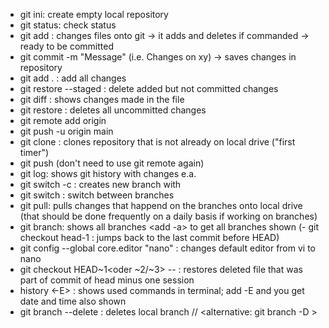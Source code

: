 - git ini: create empty local repository
- git status: check status
- git add <Filename>: changes files onto git -> it adds and deletes if commanded -> ready to be committed
- git commit -m "Message" (i.e. Changes on xy) -> saves changes in repository
- git add . : add all changes
- git restore --staged <filename>: delete added but not committed changes
- git diff <filename>: shows changes made in the file
- git restore <filename>: deletes all uncommitted changes
- git remote add origin <git repository ssh>
- git push -u origin main
- git clone <github repository ssh>: clones repository that is not already on local drive ("first timer")
- git push (don't need to use git remote again)
- git log: shows git history with changes e.a.
- git switch -c <branchname>: creates new branch with <branchname>
- git switch <branchName>: switch between branches
- git pull: pulls changes that happend on the branches onto local drive (that should be done frequently on a daily basis if working on branches)
- git branch: shows all branches <add -a> to get all branches shown
  (- git checkout head-1 : jumps back to the last commit before HEAD)
- git config --global core.editor "nano" : changes default editor from vi to nano
- git checkout HEAD~1<oder ~2/~3><ansonten geht der commit hash statt HEAD etc.> -- <FileName> : restores deleted file that was part of commit of head minus one session
- history <-E> : shows used commands in terminal; add -E and you get date and time also shown
- git branch --delete <branchname> : deletes local branch // <alternative: git branch -D <branchname>>
